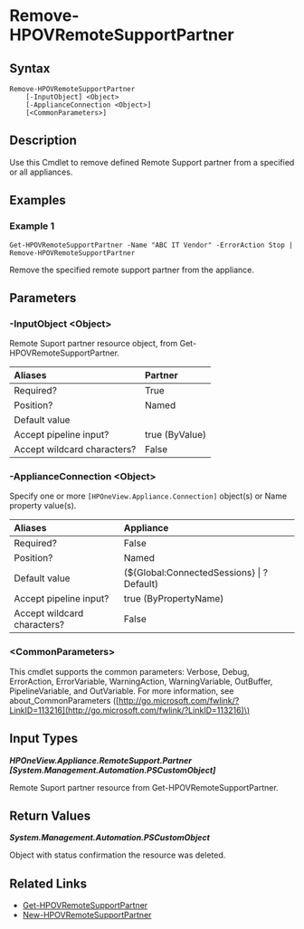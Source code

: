 ﻿---
description: Remove Remote Support support and reseller partners.
---

# Remove-HPOVRemoteSupportPartner

## Syntax

```text
Remove-HPOVRemoteSupportPartner
    [-InputObject] <Object>
    [-ApplianceConnection <Object>]
    [<CommonParameters>]
```

## Description

Use this Cmdlet to remove defined Remote Support partner from a specified or all appliances. 

## Examples

###  Example 1 

```text
Get-HPOVRemoteSupportPartner -Name "ABC IT Vendor" -ErrorAction Stop | Remove-HPOVRemoteSupportPartner
```

Remove the specified remote support partner from the appliance.

## Parameters

### -InputObject &lt;Object&gt;

Remote Suport partner resource object, from Get-HPOVRemoteSupportPartner.

| Aliases | Partner |
| :--- | :--- |
| Required? | True |
| Position? | Named |
| Default value |  |
| Accept pipeline input? | true (ByValue) |
| Accept wildcard characters? | False |

### -ApplianceConnection &lt;Object&gt;

Specify one or more `[HPOneView.Appliance.Connection]` object(s) or Name property value(s).

| Aliases | Appliance |
| :--- | :--- |
| Required? | False |
| Position? | Named |
| Default value | (${Global:ConnectedSessions} &vert; ? Default) |
| Accept pipeline input? | true (ByPropertyName) |
| Accept wildcard characters? | False |

### &lt;CommonParameters&gt;

This cmdlet supports the common parameters: Verbose, Debug, ErrorAction, ErrorVariable, WarningAction, WarningVariable, OutBuffer, PipelineVariable, and OutVariable. For more information, see about\_CommonParameters \([http://go.microsoft.com/fwlink/?LinkID=113216](http://go.microsoft.com/fwlink/?LinkID=113216)\)

## Input Types

_**HPOneView.Appliance.RemoteSupport.Partner [System.Management.Automation.PSCustomObject]**_

Remote Suport partner resource from Get-HPOVRemoteSupportPartner.

## Return Values

_**System.Management.Automation.PSCustomObject**_

Object with status confirmation the resource was deleted.

## Related Links

* [Get-HPOVRemoteSupportPartner](get-hpovremotesupportpartner.md)
* [New-HPOVRemoteSupportPartner](new-hpovremotesupportpartner.md)
